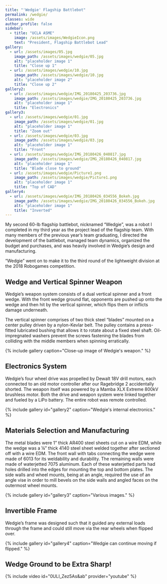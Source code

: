 ```yaml
---
title: "'Wedgie' Flagship Battlebot"
permalink: /wedgie/
classes: wide
author_profile: false
sidebar:
  - title: "UCLA ASME"
    image: /assets/images/WedgieIcon.png
    text: "President, Flagship Battlebot Lead"
gallery:
  - url: /assets/images/05.jpg
    image_path: /assets/images/wedgie/05.jpg
    alt: "placeholder image 1"
    title: "Close up 1"
  - url: /assets/images/wedgie/10.jpg
    image_path: /assets/images/wedgie/10.jpg
    alt: "placeholder image 2"
    title: "Close up 2"
gallery2:
  - url: /assets/images/wedgie/IMG_20180425_203736.jpg
    image_path: /assets/images/wedgie/IMG_20180425_203736.jpg
    alt: "placeholder image 1"
    title: "Electronics"
gallery3:
  - url: /assets/images/wedgie/01.jpg
    image_path: /assets/images/wedgie/01.jpg
    alt: "placeholder image 1"
    title: "Zoom out"
  - url: /assets/images/wedgie/03.jpg
    image_path: /assets/images/wedgie/03.jpg
    alt: "placeholder image 1"
    title: "Front"
  - url: /assets/images/wedgie/IMG_20180426_040817.jpg
    image_path: /assets/images/wedgie/IMG_20180426_040817.jpg
    alt: "placeholder image 1"
    title: "Blade close to ground"
  - url: /assets/images/wedgie/Picture1.png
    image_path: /assets/images/wedgie/Picture1.png
    alt: "placeholder image 1"
    title: "Top of CAD"
gallery4:
  - url: /assets/images/wedgie/IMG_20180426_034556_Bokeh.jpg
    image_path: /assets/images/wedgie/IMG_20180426_034556_Bokeh.jpg
    alt: "placeholder image 1"
    title: "Inverted"
---
```


My second 60-lb flagship battlebot, nicknamed “Wedgie”, was a robot I completed in my third year as the project lead of the flagship team. With many members of the previous year’s team graduating, I directed the development of the battlebot, managed team dynamics, organized the budget and purchases, and was heavily involved in Wedgie’s design and manufacturing.

“Wedgie” went on to make it to the third round of the lightweight division at the 2018 Robogames competition.

## Wedge and Vertical Spinner Weapon

Wedgie’s weapon system consists of a dual vertical spinner and a front wedge. With the front wedge ground flat, opponents are pushed up onto the wedge and then hit by the vertical spinner, which flips them or inflicts damage underneath.

The vertical spinner comprises of two thick steel “blades” mounted on a center pulley driven by a nylon-Kevlar belt. The pulley contains a press-fitted lubricated bushing that allows it to rotate about a fixed steel shaft. Oil-impregnated washers prevent the screws fastening the blades from colliding with the middle members when spinning erratically.

{% include gallery caption="Close-up image of Wedgie's weapon." %}

## Electronics System

Wedgie’s four wheel drive was propelled by Dewalt 18V drill motors, each connected to an old motor controller after our Ragebridge 2 accidentally shorted. The weapon itself was powered by a Mamba XLX Extreme 800kV brushless motor. Both the drive and weapon system were linked together and fueled by a LiPo battery. The entire robot was remote controlled.

{% include gallery id="gallery2" caption="Wedgie's internal electronics." %}

## Materials Selection and Manufacturing

The metal blades were 1” thick AR400 steel sheets cut on a wire EDM, while the wedge was a ¼” thick 4140 steel sheet welded together after sectioned off with a wire EDM. The front wall with tabs connecting the wedge were made of 6013 for its weldability and durability. The remaining walls were made of waterjetted 7075 aluminum. Each of these waterjetted parts had holes drilled into the edges for mounting the top and bottom plates. The side walls and wheel mounts, being at an angle, required the use of an angle vise in order to mill bevels on the side walls and angled faces on the outermost wheel mounts.

{% include gallery id="gallery3" caption="Various images." %}

## Invertible Frame

Wedgie’s frame was designed such that it guided any external loads through the frame and could still move via the rear wheels when flipped over.

{% include gallery id="gallery4" caption="Wedgie can continue moving if flipped." %}

## Wedge Ground to be Extra Sharp!

{% include video id="0ULI_Zez5As&ab" provider="youtube" %}
